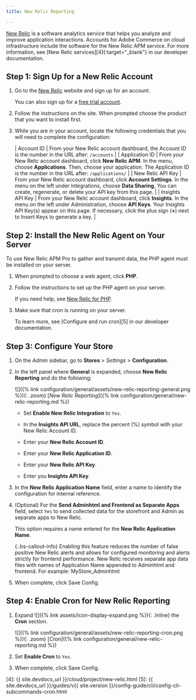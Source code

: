 ```yaml
---
title: New Relic Reporting

---
```


[New Relic][1] is a software analytics service that helps you analyze and improve application interactions. Accounts for Adobe Commerce on cloud infrastructure include the software for the New Relic APM service. For more information, see [New Relic services][4]{:target="_blank"} in our developer documentation.

## Step 1: Sign Up for a New Relic Account

1. Go to the [New Relic][1] website and sign up for an account.

   You can also sign up for a [free trial account][2].

1. Follow the instructions on the site. When prompted choose the product that you want to install first.

1. While you are in your account, locate the following credentials that you will need to complete the configuration:

    | Account ID | From your New Relic account dashboard, the Account ID is the number in the URL after: `/accounts` |
    | Application ID | From your New Relic account dashboard, click **New Relic APM**. In the menu, choose **Applications**. Then, choose your application. The Application ID is the number in the URL after: `/applications/` |
    | New Relic API Key | From your New Relic account dashboard, click **Account Settings**. In the menu on the left under Integrations, choose **Data Sharing**. You can create, regenerate, or delete your API key from this page. |
    | Insights API Key | From your New Relic account dashboard, click **Insights**. In the menu on the left under Administration, choose **API Keys**. Your Insights API Key(s) appear on this page. If necessary, click the plus sign (**+**) next to Insert Keys to generate a key. |

## Step 2: Install the New Relic Agent on Your Server

To use New Relic APM Pro to gather and transmit data, the PHP agent must be installed on your server.

1. When prompted to choose a web agent, click **PHP**.

1. Follow the instructions to set up the PHP agent on your server.

   If you need help, see [New Relic for PHP][3].

1. Make sure that cron is running on your server.

   To learn more, see [Configure and run cron][5] in our developer documentation.

## Step 3: Configure Your Store

1. On the _Admin_ sidebar, go to **Stores** > _Settings_ > **Configuration**.

1. In the left panel where **General** is expanded, choose **New Relic Reporting** and do the following:

    ![]({% link configuration/general/assets/new-relic-reporting-general.png %}){: .zoom}
    [_New Relic Reporting_]({% link configuration/general/new-relic-reporting.md %})

    * Set **Enable New Relic Integration** to `Yes`.

    * In the **Insights API URL**, replace the percent (%) symbol with your New Relic Account ID.

    * Enter your **New Relic Account ID**.

    * Enter your **New Relic Application ID**.

    * Enter your **New Relic API Key**.

    * Enter you **Insights API Key**.

1. In the **New Relic Application Name** field, enter a name to identify the configuration for internal reference.

1. (Optional) For the **Send Adminhtml and Frontend as Separate Apps** field, select `Yes` to send collected data for the storefront and Admin as separate apps to New Relic.

   This option requires a name entered for the **New Relic Application Name**.

    {:.bs-callout-info}
    Enabling this feature reduces the number of false positive New Relic alerts and allows for configured monitoring and alerts strictly for frontend performance. New Relic receives separate app data files with names of Application Name appended to Adminhtml and frontend. For example: MyStore_Adminhtml

1. When complete, click <span class="btn">Save Config</span>.

## Step 4: Enable Cron for New Relic Reporting

1. Expand ![]({% link assets/icon-display-expand.png %}){: .Inline} the **Cron** section.

    ![]({% link configuration/general/assets/new-relic-reporting-cron.png %}){: .zoom}
    [_Cron_]({% link configuration/general/new-relic-reporting.md %})

1. Set **Enable Cron** to `Yes`.

1. When complete, click <span class="btn">Save Config</span>.

[1]: http://newrelic.com/
[2]: http://newrelic.com/magento
[3]: https://docs.newrelic.com/docs/agents/php-agent/getting-started/new-relic-php
[4]: {{ site.devdocs_url }}/cloud/project/new-relic.html
[5]: {{ site.devdocs_url }}/guides/v{{ site.version }}/config-guide/cli/config-cli-subcommands-cron.html
